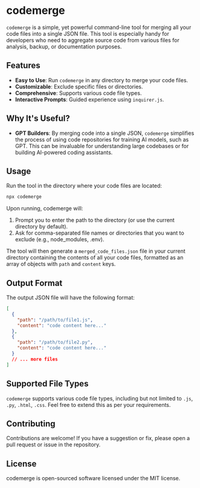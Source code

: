 # codemerge

`codemerge` is a simple, yet powerful command-line tool for merging all your code files into a single JSON file. This tool is especially handy for developers who need to aggregate source code from various files for analysis, backup, or documentation purposes.

## Features

- **Easy to Use**: Run `codemerge` in any directory to merge your code files.
- **Customizable**: Exclude specific files or directories.
- **Comprehensive**: Supports various code file types.
- **Interactive Prompts**: Guided experience using `inquirer.js`.

## Why It's Useful?

- **GPT Builders**: By merging code into a single JSON, `codemerge` simplifies the process of using code repositories for training AI models, such as GPT. This can be invaluable for understanding large codebases or for building AI-powered coding assistants.

## Usage

Run the tool in the directory where your code files are located:

```bash
npx codemerge
```

Upon running, codemerge will:

1. Prompt you to enter the path to the directory (or use the current directory by default).
2. Ask for comma-separated file names or directories that you want to exclude (e.g., node_modules, .env).

The tool will then generate a `merged_code_files.json` file in your current directory containing the contents of all your code files, formatted as an array of objects with `path` and `content` keys.

## Output Format

The output JSON file will have the following format:

```json
[
  {
    "path": "/path/to/file1.js",
    "content": "code content here..."
  },
  {
    "path": "/path/to/file2.py",
    "content": "code content here..."
  }
  // ... more files
]
```

## Supported File Types
`codemerge` supports various code file types, including but not limited to `.js`, `.py`, `.html`, `.css`. Feel free to extend this as per your requirements.

## Contributing
Contributions are welcome! If you have a suggestion or fix, please open a pull request or issue in the repository.

## License
codemerge is open-sourced software licensed under the MIT license.
